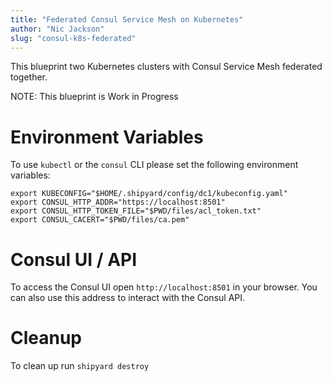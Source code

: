 ```yaml
---
title: "Federated Consul Service Mesh on Kubernetes"
author: "Nic Jackson"
slug: "consul-k8s-federated"
---
```


This blueprint two Kubernetes clusters with Consul Service Mesh federated together.

NOTE: This blueprint is Work in Progress

# Environment Variables
To use `kubectl` or the `consul` CLI please set the following environment variables:

```shell
export KUBECONFIG="$HOME/.shipyard/config/dc1/kubeconfig.yaml"
export CONSUL_HTTP_ADDR="https://localhost:8501"
export CONSUL_HTTP_TOKEN_FILE="$PWD/files/acl_token.txt"
export CONSUL_CACERT="$PWD/files/ca.pem"
```

# Consul UI / API
To access the Consul UI open `http://localhost:8501` in your browser.
You can also use this address to interact with the Consul API.

# Cleanup
To clean up run `shipyard destroy`